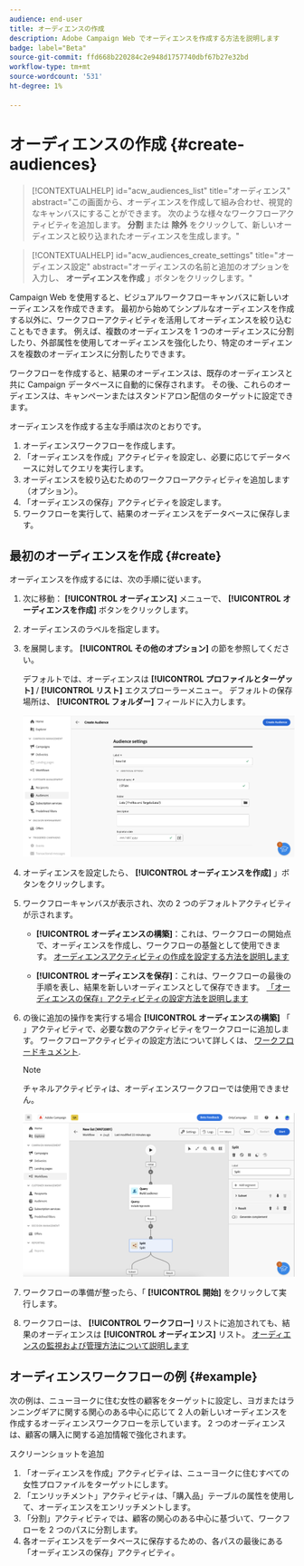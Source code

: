 ```yaml
---
audience: end-user
title: オーディエンスの作成
description: Adobe Campaign Web でオーディエンスを作成する方法を説明します
badge: label="Beta"
source-git-commit: ffd668b220284c2e948d1757740dbf67b27e32bd
workflow-type: tm+mt
source-wordcount: '531'
ht-degree: 1%

---
```



# オーディエンスの作成 {#create-audiences}

>[!CONTEXTUALHELP]
>id="acw_audiences_list"
>title="オーディエンス"
>abstract="この画面から、オーディエンスを作成して組み合わせ、視覚的なキャンバスにすることができます。 次のような様々なワークフローアクティビティを追加します。 **分割** または **除外** をクリックして、新しいオーディエンスと絞り込まれたオーディエンスを生成します。"

>[!CONTEXTUALHELP]
>id="acw_audiences_create_settings"
>title="オーディエンス設定"
>abstract="オーディエンスの名前と追加のオプションを入力し、 **オーディエンスを作成** 」ボタンをクリックします。"

Campaign Web を使用すると、ビジュアルワークフローキャンバスに新しいオーディエンスを作成できます。 最初から始めてシンプルなオーディエンスを作成する以外に、ワークフローアクティビティを活用してオーディエンスを絞り込むこともできます。 例えば、複数のオーディエンスを 1 つのオーディエンスに分割したり、外部属性を使用してオーディエンスを強化したり、特定のオーディエンスを複数のオーディエンスに分割したりできます。

ワークフローを作成すると、結果のオーディエンスは、既存のオーディエンスと共に Campaign データベースに自動的に保存されます。 その後、これらのオーディエンスは、キャンペーンまたはスタンドアロン配信のターゲットに設定できます。

オーディエンスを作成する主な手順は次のとおりです。

1. オーディエンスワークフローを作成します。
1. 「オーディエンスを作成」アクティビティを設定し、必要に応じてデータベースに対してクエリを実行します。
1. オーディエンスを絞り込むためのワークフローアクティビティを追加します（オプション）。
1. 「オーディエンスの保存」アクティビティを設定します。
1. ワークフローを実行して、結果のオーディエンスをデータベースに保存します。


## 最初のオーディエンスを作成 {#create}

オーディエンスを作成するには、次の手順に従います。

1. 次に移動： **[!UICONTROL オーディエンス]** メニューで、 **[!UICONTROL オーディエンスを作成]** ボタンをクリックします。
1. オーディエンスのラベルを指定します。
1. を展開します。 **[!UICONTROL その他のオプション]** の節を参照してください。

   デフォルトでは、オーディエンスは **[!UICONTROL プロファイルとターゲット]** / **[!UICONTROL リスト]** エクスプローラーメニュー。 デフォルトの保存場所は、 **[!UICONTROL フォルダー]** フィールドに入力します。

   ![](assets/audiences-settings.png)

1. オーディエンスを設定したら、 **[!UICONTROL オーディエンスを作成]** 」ボタンをクリックします。

1. ワークフローキャンバスが表示され、次の 2 つのデフォルトアクティビティが示されます。

   * **[!UICONTROL オーディエンスの構築]**：これは、ワークフローの開始点で、オーディエンスを作成し、ワークフローの基盤として使用できます。 [オーディエンスアクティビティの作成を設定する方法を説明します](../workflows/activities/build-audience.md)

   * **[!UICONTROL オーディエンスを保存]**：これは、ワークフローの最後の手順を表し、結果を新しいオーディエンスとして保存できます。 [「オーディエンスの保存」アクティビティの設定方法を説明します](../workflows/activities/save-audience.md)

1. の後に追加の操作を実行する場合 **[!UICONTROL オーディエンスの構築]** 「 」アクティビティで、必要な数のアクティビティをワークフローに追加します。 ワークフローアクティビティの設定方法について詳しくは、 [ワークフロードキュメント](../workflows/activities/about-activities.md).

   >[!NOTE]
   >
   >チャネルアクティビティは、オーディエンスワークフローでは使用できません。

   ![](assets/audience-creation-canvas.png)

1. ワークフローの準備が整ったら、「 **[!UICONTROL 開始]** をクリックして実行します。

1. ワークフローは、 **[!UICONTROL ワークフロー]** リストに追加されても、結果のオーディエンスは **[!UICONTROL オーディエンス]** リスト。 [オーディエンスの監視および管理方法について説明します](access-audiences.md)

## オーディエンスワークフローの例 {#example}

次の例は、ニューヨークに住む女性の顧客をターゲットに設定し、ヨガまたはランニングギアに関する関心のある中心に応じて 2 人の新しいオーディエンスを作成するオーディエンスワークフローを示しています。 2 つのオーディエンスは、顧客の購入に関する追加情報で強化されます。

スクリーンショットを追加

1. 「オーディエンスを作成」アクティビティは、ニューヨークに住むすべての女性プロファイルをターゲットにします。
1. 「エンリッチメント」アクティビティは、「購入品」テーブルの属性を使用して、オーディエンスをエンリッチメントします。
1. 「分割」アクティビティでは、顧客の関心のある中心に基づいて、ワークフローを 2 つのパスに分割します。
1. 各オーディエンスをデータベースに保存するための、各パスの最後にある「オーディエンスの保存」アクティビティ。
